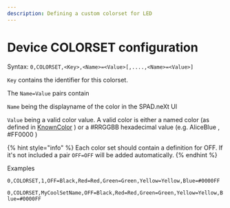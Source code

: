 ```yaml
---
description: Defining a custom colorset for LED
---
```


# Device COLORSET configuration

Syntax: `0,COLORSET,<Key>,<Name>=<Value>[,....,<Name>=<Value>]`

`Key` contains the identifier for this colorset.&#x20;

The `Name=Value` pairs contain

`Name` being the displayname of the color in the SPAD.neXt UI

`Value` being a valid color value. A valid color is either a named color (as defined in [KnownColor](https://docs.microsoft.com/en-us/dotnet/api/system.drawing.knowncolor?view=netframework-4.8) ) or a #RRGGBB hexadecimal value (e.g. AliceBlue , #FF0000 )

{% hint style="info" %}
Each color set should contain a definition for OFF. If it's not included a pair `OFF=OFF` will be added automatically.
{% endhint %}

Examples

`0,COLORSET,1,OFF=Black,Red=Red,Green=Green,Yellow=Yellow,Blue=#0000FF`

`0,COLORSET,MyCoolSetName,OFF=Black,Red=Red,Green=Green,Yellow=Yellow,Blue=#0000FF`

